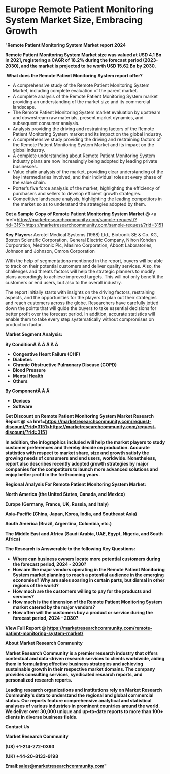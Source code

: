 # Europe Remote Patient Monitoring System Market Size, Embracing Growth
"<strong>Remote Patient Monitoring System Market report 2024</strong>

<strong>Remote Patient Monitoring System Market size was valued at USD 4.1 Bn in 2021, registering a CAGR of 18.2% during the forecast period (2023-2030), and the market is projected to be worth USD 15.62 Bn by 2030.</strong>

 <strong><b>What does the Remote Patient Monitoring System report offer?</b></strong>
<ul>
  <li>A comprehensive study of the Remote Patient Monitoring System Market, including complete evaluation of the parent market.</li>
  <li>A complete analysis of the Remote Patient Monitoring System market providing an understanding of the market size and its commercial landscape.</li>
  <li>The Remote Patient Monitoring System market evaluation by upstream and downstream raw materials, present market dynamics, and subsequent consumer analysis.</li>
  <li>Analysis providing the driving and restraining factors of the Remote Patient Monitoring System market and its impact on the global industry.</li>
  <li>A comprehensive study providing the driving and restraining factors of the Remote Patient Monitoring System Market and its impact on the global industry.</li>
  <li>A complete understanding about Remote Patient Monitoring System industry plans are now increasingly being adopted by leading private businesses.</li>
  <li>Value chain analysis of the market, providing clear understanding of the key intermediaries involved, and their individual roles at every phase of the value chain.</li>
  <li>Porter’s five force analysis of the market, highlighting the efficiency of purchasers and sellers to develop efficient growth strategies.</li>
  <li>Competitive landscape analysis, highlighting the leading competitors in the market so as to understand the strategies adopted by them.</li>
</ul>

<strong>Get a Sample Copy of Remote Patient Monitoring System Market @ </strong><a href=https://marketresearchcommunity.com/sample-request/?rid=3151><u>https://marketresearchcommunity.com/sample-request/?rid=3151</u></a>

<strong>Key Players:</strong> 
Aerotel Medical Systems (1988) Ltd., Biotronik SE &amp; Co. KG, Boston Scientific Corporation, General Electric Company, Nihon Kohden Corporation, Medtronic Plc, Masimo Corporation, Abbott Laboratories, Johnson and Johnson, Omron Corporation

With the help of segmentations mentioned in the report, buyers will be able to track on their potential customers and deliver quality services. Also, the challenges and threats factors will help the strategic planners to modify plans accordingly to achieve improved targets. This will not only benefit the customers or end users, but also to the overall industry.

The report initially starts with insights on the driving factors, restraining aspects, and the opportunities for the players to plan out their strategies and reach customers across the globe. Researchers have carefully jotted down the points that will guide the buyers to take essential decisions for better profit over the forecast period. In addition, accurate statistics will enable them to take every step systematically without compromises on production factor.

<strong>Market Segment Analysis:</strong>


<strong><strong>By ConditionÂ Â Â Â Â Â  </strong></h4>
<ul>
 	<li>Congestive Heart Failure (CHF)</li>
 	<li>Diabetes</li>
 	<li>Chronic Obstructive Pulmonary Disease (COPD)</li>
 	<li>Blood Pressure</li>
 	<li>Mental Health</li>
 	<li>Others</li>
</ul>
<strong><strong>By ComponentÂ Â Â  </strong></h4>
<ul>
 	<li>Devices</li>
 	<li>Software</li>
</ul>

<strong>Get Discount on Remote Patient Monitoring System Market Research Report @ </b></strong><a href=https://marketresearchcommunity.com/request-discount/?rid=3151><u>https://marketresearchcommunity.com/request-discount/?rid=3151</u></a>

In addition, the infographics included will help the market players to study customer preferences and thereby decide on production. Accurate statistics with respect to market share, size and growth satisfy the growing needs of consumers and end users, worldwide. Nonetheless, report also describes recently adopted growth strategies by major companies for the competitors to launch more advanced solutions and enjoy better profit in the forthcoming years.

<strong>Regional Analysis For Remote Patient Monitoring System Market:</strong>

<strong>North America</strong> (the United States, Canada, and Mexico)

<strong>Europe</strong> (Germany, France, UK, Russia, and Italy)

<strong>Asia-Pacific</strong> (China, Japan, Korea, India, and Southeast Asia)

<strong>South America</strong> (Brazil, Argentina, Colombia, etc.)

<strong>The Middle East and Africa</strong> (Saudi Arabia, UAE, Egypt, Nigeria, and South Africa)

<strong>The Research is Answerable to the following Key Questions:</strong>
<ul>
 	<li>Where can business owners locate more potential customers during the forecast period, 2024 - 2030?</li>
 	<li>How are the major vendors operating in the Remote Patient Monitoring System market planning to reach a potential audience in the emerging economies? Why are sales soaring in certain parts, but dismal in other regions of the world?</li>
 	<li>How much are the customers willing to pay for the products and services?</li>
 	<li>How much is the dimension of the Remote Patient Monitoring System market catered by the major vendors?</li>
 	<li>How often will the customers buy a product or service during the forecast period, 2024 - 2030?</li>
</ul>

<strong>View Full Report @</strong> <a href=https://marketresearchcommunity.com/remote-patient-monitoring-system-market/>https://marketresearchcommunity.com/remote-patient-monitoring-system-market/</a>

<strong>About Market Research Community</strong>

Market Research Community is a premier research industry that offers contextual and data-driven research services to clients worldwide, aiding them in formulating effective business strategies and achieving sustainable growth in their respective market domains. The company provides consulting services, syndicated research reports, and personalized research reports.

Leading research organizations and institutions rely on Market Research Community's data to understand the regional and global commercial status. Our reports feature comprehensive analytical and statistical analyses of various industries in prominent countries around the world. We deliver over 30,000 unique and up-to-date reports to more than 100+ clients in diverse business fields.

<strong>Contact Us</strong>

<strong>Market Research Community</strong>

(US) +1-214-272-0393

(UK) +44-20-8133-9198

<strong>Email:</strong>sales@marketresearchcommunity.com"

